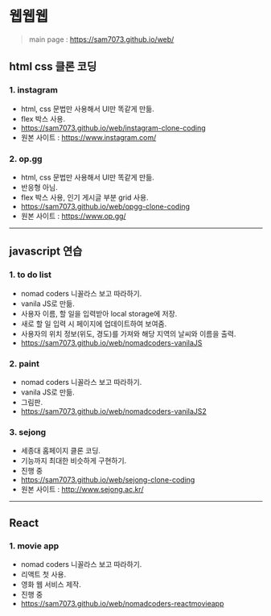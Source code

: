 # 웹웹웹

> main page : https://sam7073.github.io/web/

## html css 클론 코딩

### 1. instagram

- html, css 문법만 사용해서 UI만 똑같게 만듦.
- flex 박스 사용.
- https://sam7073.github.io/web/instagram-clone-coding
- 원본 사이트 : https://www.instagram.com/

### 2. op.gg

- html, css 문법만 사용해서 UI만 똑같게 만듦.
- 반응형 아님.
- flex 박스 사용, 인기 게시글 부분 grid 사용.
- https://sam7073.github.io/web/opgg-clone-coding
- 원본 사이트 : https://www.op.gg/

---

## javascript 연습

### 1. to do list

- nomad coders 니꼴라스 보고 따라하기.
- vanila JS로 만듦.
- 사용자 이름, 할 일을 입력받아 local storage에 저장.
- 새로 할 일 입력 시 페이지에 업데이트하여 보여줌.
- 사용자의 위치 정보(위도, 경도)를 가져와 해당 지역의 날씨와 이름을 출력.
- https://sam7073.github.io/web/nomadcoders-vanilaJS

### 2. paint

- nomad coders 니꼴라스 보고 따라하기.
- vanila JS로 만듦.
- 그림판.
- https://sam7073.github.io/web/nomadcoders-vanilaJS2

### 3. sejong
- 세종대 홈페이지 클론 코딩.
- 기능까지 최대한 비슷하게 구현하기.
- 진행 중
- https://sam7073.github.io/web/sejong-clone-coding
- 원본 사이트 : http://www.sejong.ac.kr/

---

## React

### 1. movie app

- nomad coders 니꼴라스 보고 따라하기.
- 리액트 첫 사용.
- 영화 웹 서비스 제작.
- 진행 중
- https://sam7073.github.io/web/nomadcoders-reactmovieapp
